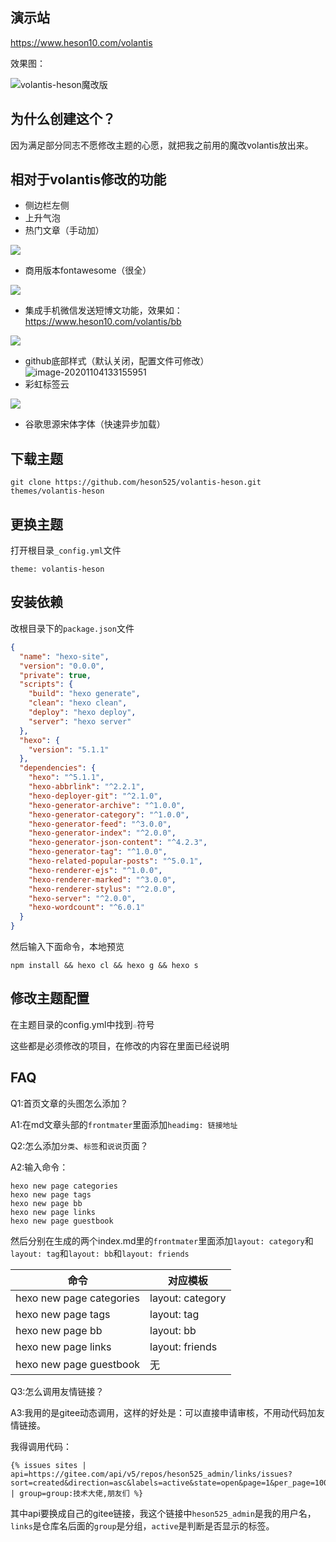 ## 演示站

https://www.heson10.com/volantis

效果图：

![volantis-heson魔改版](https://7.dusays.com/2020/11/04/a3a0a83094db6.png)



## 为什么创建这个？

因为满足部分同志不愿修改主题的心愿，就把我之前用的魔改volantis放出来。

## 相对于volantis修改的功能

- 侧边栏左侧
- 上升气泡
- 热门文章（手动加）

![](https://7.dusays.com/2020/11/04/aee47db7cb65c.png)

- 商用版本fontawesome（很全）

![](https://7.dusays.com/2020/11/04/a8e55166f33dc.png)

- 集成手机微信发送短博文功能，效果如：https://www.heson10.com/volantis/bb

![](https://7.dusays.com/2020/11/04/17a3553131fa7.png)

- github底部样式（默认关闭，配置文件可修改）
 ![image-20201104133155951](C:\Users\Heson\AppData\Roaming\Typora\typora-user-images\image-20201104133155951.png)
- 彩虹标签云

![](https://7.dusays.com/2020/11/04/f5b40162c7040.png)

- 谷歌思源宋体字体（快速异步加载）

## 下载主题

```
git clone https://github.com/heson525/volantis-heson.git themes/volantis-heson
```

## 更换主题

打开根目录`_config.yml`文件

```
theme: volantis-heson
```

## 安装依赖

改根目录下的`package.json`文件

```json
{
  "name": "hexo-site",
  "version": "0.0.0",
  "private": true,
  "scripts": {
    "build": "hexo generate",
    "clean": "hexo clean",
    "deploy": "hexo deploy",
    "server": "hexo server"
  },
  "hexo": {
    "version": "5.1.1"
  },
  "dependencies": {
    "hexo": "^5.1.1",
    "hexo-abbrlink": "^2.2.1",
    "hexo-deployer-git": "^2.1.0",
    "hexo-generator-archive": "^1.0.0",
    "hexo-generator-category": "^1.0.0",
    "hexo-generator-feed": "^3.0.0",
    "hexo-generator-index": "^2.0.0",
    "hexo-generator-json-content": "^4.2.3",
    "hexo-generator-tag": "^1.0.0",
    "hexo-related-popular-posts": "^5.0.1",
    "hexo-renderer-ejs": "^1.0.0",
    "hexo-renderer-marked": "^3.0.0",
    "hexo-renderer-stylus": "^2.0.0",
    "hexo-server": "^2.0.0",
    "hexo-wordcount": "^6.0.1"
  }
}

```

然后输入下面命令，本地预览

```
npm install && hexo cl && hexo g && hexo s
```

## 修改主题配置

在主题目录的config.yml中找到`☆`符号

这些都是必须修改的项目，在修改的内容在里面已经说明

## FAQ

Q1:首页文章的头图怎么添加？

A1:在md文章头部的`frontmater`里面添加`headimg: 链接地址`

Q2:怎么添加`分类`、`标签`和`说说`页面？

A2:输入命令：

```
hexo new page categories
hexo new page tags
hexo new page bb
hexo new page links          
hexo new page guestbook
```

然后分别在生成的两个index.md里的`frontmater`里面添加`layout: category`和`layout: tag`和`layout: bb`和`layout: friends`

| 命令                     | 对应模板         |
| ------------------------ | ---------------- |
| hexo new page categories | layout: category |
| hexo new page tags       | layout: tag      |
| hexo new page bb         | layout: bb       |
| hexo new page links      | layout: friends  |
| hexo new page guestbook  | 无               |

Q3:怎么调用友情链接？

A3:我用的是gitee动态调用，这样的好处是：可以直接申请审核，不用动代码加友情链接。

我得调用代码：

```
{% issues sites | api=https://gitee.com/api/v5/repos/heson525_admin/links/issues?sort=created&direction=asc&labels=active&state=open&page=1&per_page=100 | group=group:技术大佬,朋友们 %}
```

其中api要换成自己的gitee链接，我这个链接中`heson525_admin`是我的用户名，`links`是仓库名后面的`group`是分组，`active`是判断是否显示的标签。

